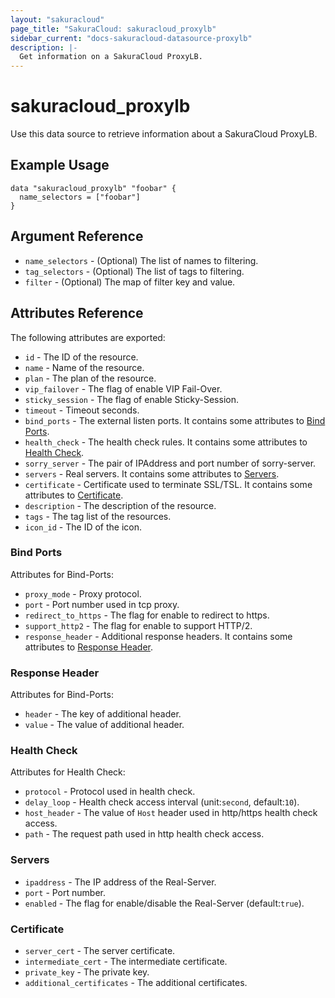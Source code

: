 ```yaml
---
layout: "sakuracloud"
page_title: "SakuraCloud: sakuracloud_proxylb"
sidebar_current: "docs-sakuracloud-datasource-proxylb"
description: |-
  Get information on a SakuraCloud ProxyLB.
---
```


# sakuracloud\_proxylb

Use this data source to retrieve information about a SakuraCloud ProxyLB.

## Example Usage

```hcl
data "sakuracloud_proxylb" "foobar" {
  name_selectors = ["foobar"]
}
```

## Argument Reference

 * `name_selectors` - (Optional) The list of names to filtering.
 * `tag_selectors` - (Optional) The list of tags to filtering.
 * `filter` - (Optional) The map of filter key and value.

## Attributes Reference

The following attributes are exported:

* `id` - The ID of the resource.
* `name` - Name of the resource.
* `plan` - The plan of the resource.
* `vip_failover` - The flag of enable VIP Fail-Over.  
* `sticky_session` - The flag of enable Sticky-Session.  
* `timeout` - Timeout seconds. 
* `bind_ports` - The external listen ports. It contains some attributes to [Bind Ports](#bind-ports).
* `health_check` - The health check rules. It contains some attributes to [Health Check](#health-check).
* `sorry_server` - The pair of IPAddress and port number of sorry-server.
* `servers` - Real servers. It contains some attributes to [Servers](#servers).
* `certificate` - Certificate used to terminate SSL/TSL. It contains some attributes to [Certificate](#certificate).
* `description` - The description of the resource.
* `tags` - The tag list of the resources.
* `icon_id` - The ID of the icon.

### Bind Ports

Attributes for Bind-Ports:

* `proxy_mode` - Proxy protocol.  
* `port` - Port number used in tcp proxy.
* `redirect_to_https` - The flag for enable to redirect to https.
* `support_http2` - The flag for enable to support HTTP/2.
* `response_header` - Additional response headers. It contains some attributes to [Response Header](#response-header).  

### Response Header

Attributes for Bind-Ports:

* `header` - The key of additional header.  
* `value` - The value of additional header.  

### Health Check

Attributes for Health Check:

* `protocol` - Protocol used in health check.  
* `delay_loop` - Health check access interval (unit:`second`, default:`10`).
* `host_header` - The value of `Host` header used in http/https health check access.
* `path` - The request path used in http health check access.

### Servers

* `ipaddress` - The IP address of the Real-Server.
* `port` - Port number.
* `enabled` - The flag for enable/disable the Real-Server (default:`true`).

### Certificate

* `server_cert` - The server certificate.
* `intermediate_cert` - The intermediate certificate.
* `private_key` - The private key.
* `additional_certificates` - The additional certificates.
